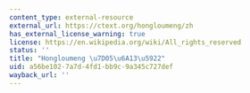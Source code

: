 ```yaml
---
content_type: external-resource
external_url: https://ctext.org/hongloumeng/zh
has_external_license_warning: true
license: https://en.wikipedia.org/wiki/All_rights_reserved
status: ''
title: "Hongloumeng \u7D05\u6A13\u5922"
uid: a56be102-7a7d-4fd1-bb9c-9a345c727def
wayback_url: ''
---
```

